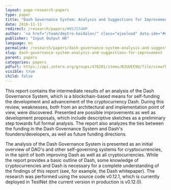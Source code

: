 ```yaml
---
layout: page-research-papers
type: paper
title: "Dash Governance System: Analysis and Suggestions for Improvement"
date: 2016-11-11
redirect: /research/papers/#NSJ554WR
author: '<a href="/team/dmytro-kaidalov/" class="ajaxload" data-ide="#middle" data-hash="#main">Dmytro Kaidalov</a>, <a href="/team/andrii-nastenko/" class="ajaxload" data-ide="#middle" data-hash="#main">Andrii Nastenko</a>, <a href="/team/oleksiy-shevtsov/" class="ajaxload" data-ide="#middle" data-hash="#main">Oleksiy Shevtsov</a>, <a href="/team/mariia-rodinko/" class="ajaxload" data-ide="#middle" data-hash="#main">Mariia Rodinko</a>, Lyudmila Kovalchuk, <a href="/team/roman-oliynykov/" class="ajaxload" data-ide="#middle" data-hash="#main">Roman Oliynykov</a>'
publisher: "Input Output HK"
language: en
permalink: /research/papers/dash-governance-system-analysis-and-suggestions-for-improvement/
slug: dash-governance-system-analysis-and-suggestions-for-improvement
parent: papers
categories: papers
pdfurl: https://api.zotero.org/groups/478201/items/BJUUEE9Q/file/view?key=Qcjdk4erSuUZ8jvAah59Asef
visible: true
child: false
---
```

This report contains the intermediate results of an analysis of the Dash Governance System, which is a blockchain-based means for self-funding the development and advancement of the cryptocurrency Dash. During this review, weaknesses, both from an architectural and implementation point of view, were discovered. Presented are possible improvements as well as development proposals, which include descriptive sketches as a preliminary step towards full formal analysis. The report also analyzes the ties between the funding in the Dash Governance System and Dash's founders/developers, as well as future funding directions.

The analysis of the Dash Governance System is presented as an initial overview of DAO's and other self-governing systems for cryptocurrencies, in the spirit of both improving Dash as well as all cryptocurrencies. While the report provides a basic outline of Dash, some knowledge of cryptocurrencies and Dash is necessary for a complete understanding of the findings of this report (see, for example, the Dash whitepaper). The research was performed using the source code v0.12.1, which is currently deployed in TestNet (the current version in production is v0.12.0).
